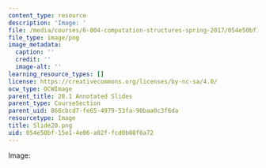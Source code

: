 ```yaml
---
content_type: resource
description: 'Image: '
file: /media/courses/6-004-computation-structures-spring-2017/054e50bf15e14e06a02ffcd0b08f6a72_Slide20.png
file_type: image/png
image_metadata:
  caption: ''
  credit: ''
  image-alt: ''
learning_resource_types: []
license: https://creativecommons.org/licenses/by-nc-sa/4.0/
ocw_type: OCWImage
parent_title: 20.1 Annotated Slides
parent_type: CourseSection
parent_uid: 866cbcd7-fe65-4979-53fa-90baa0c3f6da
resourcetype: Image
title: Slide20.png
uid: 054e50bf-15e1-4e06-a02f-fcd0b08f6a72
---
```

Image: 